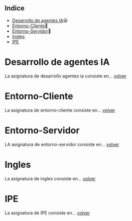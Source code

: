 ## Indice


- [Desarrollo de agentes IA](#desarrollo-de-agentes-ia):smiley:
- [Entorno-Cliente](#entorno-cliente):cop:
- [Entorno-Servidor](#entorno-servidor):penguin:
- [Ingles](#ingles)
- [IPE](#ipe)










# Desarrollo de agentes IA
La asignatura de desarrollo agentes ia consiste en...
[volver](#indice)

# Entorno-Cliente
La asignatura de entorno-cliente consiste en...
[volver](#indice)

# Entorno-Servidor
LA asignatura de entorno-servidor consiste en...
[volver](#indice)

# Ingles
La asignatura de ingles consiste en...
[volver](#indice)

# IPE
La asignatura de IPE consiste en...
[volver](#indice)